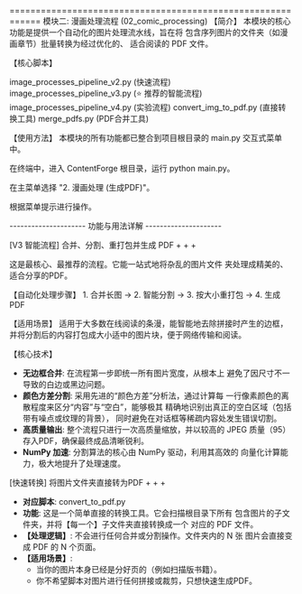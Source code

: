============================================================ 模块二: 漫画处理流程 (02_comic_processing)
【简介】
本模块的核心功能是提供一个自动化的图片处理流水线，旨在将
包含序列图片的文件夹（如漫画章节）批量转换为经过优化的、
适合阅读的 PDF 文件。

【核心脚本】

image_processes_pipeline_v2.py (快速流程)
image_processes_pipeline_v3.py (⭐ 推荐的智能流程)
image_processes_pipeline_v4.py (实验流程)
convert_img_to_pdf.py (直接转换工具)
merge_pdfs.py (PDF合并工具)

【使用方法】
本模块的所有功能都已整合到项目根目录的 main.py 交互式菜单中。

在终端中，进入 ContentForge 根目录，运行 python main.py。

在主菜单选择 "2. 漫画处理 (生成PDF)"。

根据菜单提示进行操作。

--------------------- 功能与用法详解 ---------------------

[V3 智能流程] 合并、分割、重打包并生成 PDF + + +

这是最核心、最推荐的流程。它能一站式地将杂乱的图片文件
夹处理成精美的、适合分享的PDF。

【自动化处理步骤】
1\. 合并长图 -\> 2. 智能分割 -\> 3. 按大小重打包 -\> 4. 生成PDF

【适用场景】
适用于大多数在线阅读的条漫，能智能地去除拼接时产生的边框，
并将分割后的内容打包成大小适中的图片块，便于网络传输和阅读。

【核心技术】

  - **无边框合并**: 在流程第一步即统一所有图片宽度，从根本上
    避免了因尺寸不一导致的白边或黑边问题。
  - **颜色方差分割**: 采用先进的“颜色方差”分析法，通过计算每
    一行像素颜色的离散程度来区分“内容”与“空白”，能够极其
    精确地识别出真正的空白区域（包括带有噪点或纹理的背景），
    同时避免在对话框等稀疏内容处发生错误切割。
  - **高质量输出**: 整个流程只进行一次高质量缩放，并以较高的
    JPEG 质量（95）存入PDF，确保最终成品清晰锐利。
  - **NumPy 加速**: 分割算法的核心由 NumPy 驱动，利用其高效的
    向量化计算能力，极大地提升了处理速度。

[快速转换] 将图片文件夹直接转为PDF + + +

<!-- end list -->

  - **对应脚本**: convert\_to\_pdf.py
  - **功能**: 这是一个简单直接的转换工具。它会扫描根目录下所有
    包含图片的子文件夹，并将【每一个】子文件夹直接转换成一个
    对应的 PDF 文件。
  - **【处理逻辑】**: 不会进行任何合并或分割操作。文件夹内的 N 张
    图片会直接变成 PDF 的 N 个页面。
  - **【适用场景】**:
      - 当你的图片本身已经是分好页的（例如扫描版书籍）。
      - 你不希望脚本对图片进行任何拼接或裁剪，只想快速生成PDF。